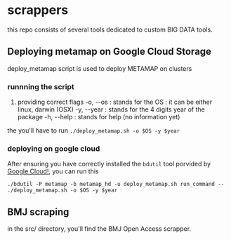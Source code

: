 # scrappers

this repo consists of several tools dedicated to custom BIG DATA tools. 

## Deploying metamap on Google Cloud Storage

deploy_metamap script is used to deploy METAMAP on clusters 

### runnning the script 

1. providing correct flags
-o, --os : stands for the OS : it can be either linux, darwin (OSX)
-y, --year : stands for the 4 digits year of the package
-h, --help : stands for help (no information yet)

the you'll have to run 
`./deploy_metamap.sh -o $OS -y $year`

### deploying on google cloud
 After ensuring you have correctly installed the `bdutil` tool porvided by [Google Cloud!](https://github.com/GoogleCloudPlatform/bdutil), you can run this 
 
 `./bdutil -P metamap -b metamap_hd -u deploy_metamap.sh run_command -- ./deploy_metamap.sh -o $OS -y $year`

## BMJ scraping
in the src/ directory, you'll find the BMJ Open Access scrapper. 
